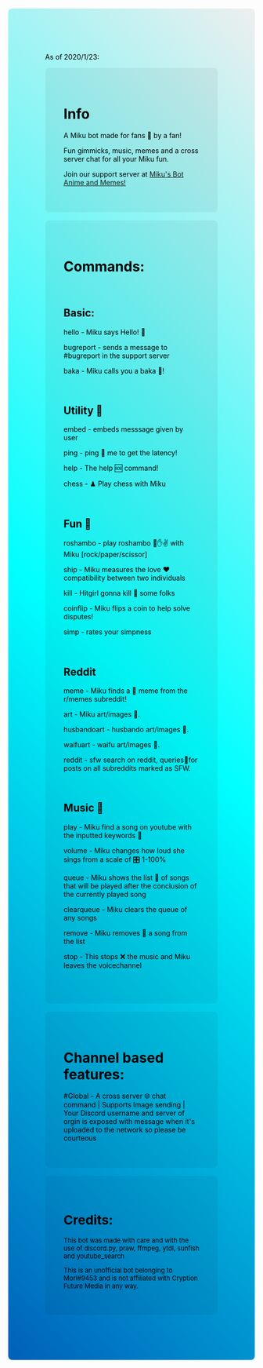 <!DOCTYPE html>
<html style="font-family: -apple-system, BlinkMacSystemFont, 'Segoe UI', Roboto, Oxygen, Ubuntu, Cantarell, 'Open Sans', 'Helvetica Neue', sans-serif; font-size: large;">
    <div style="border-radius: 8px; background-image: linear-gradient(45deg, rgb(0, 96, 185),rgb(0, 255, 255), rgb(238, 238, 238)); max-width: 900px; padding: 2cm; color: black;">
        <p>As of 2020/1/23:</p>
        <div style="border-radius: 8px; padding: 1cm; background-color:rgba(0, 0, 0, 0.05);">
            <h1>Info</h1>
            <p>A Miku bot made for fans 🎤 by a fan!</p>
            <p>Fun gimmicks, music, memes and a cross server chat for all your Miku fun.</p>
            <p>Join our support server at <a href="https://top.gg/servers/794027141678366770">Miku's Bot Anime and Memes!</a></p>
        </div>
        <br>
        <div style="border-radius: 8px; padding: 1cm; background-color:rgba(0, 0, 0, 0.05);">
            <h1>Commands:</h1>
            <br>
            <div>
                <h2>Basic:</h2>
                <p>hello - Miku says Hello! 👋</p>
                <p>bugreport - sends a message to #bugreport in the support server</p>
                <p>baka - Miku calls you a baka 🧠!</p>
            </div>
            <br>
            <div>
                <h2>Utility 🔨</h2>
                <p>embed - embeds messsage given by user</p>
                <p>ping - ping 🏓 me to get the latency!</p>
                <p>help - The help 🆘 command!</p>
                <p>chess - ♟ Play chess with Miku</p>
            </div>
            <br>
            <div>
                <h2>Fun 🎲</h2>
                <p>roshambo - play roshambo 👊✋✌ with Miku [rock/paper/scissor]</p>
                <p>ship - Miku measures the love ♥ compatibility between two individuals</p>
                <p>kill - Hitgirl gonna kill 🔫 some folks</p>
                <p>coinflip - Miku flips a coin to help solve disputes!</p>
                <p>simp - rates your simpness</p>
            </div>
            <br>
            <div>
                <h2>Reddit</h2>
                <p>meme - Miku finds a 🤪 meme from the r/memes subreddit!</p>
                <p>art - Miku art/images 🎨.</p>
                <p>husbandoart - husbando art/images 🎨.</p>
                <p>waifuart - waifu art/images 🎨.</p>
                <p>reddit - sfw search on reddit, queries🔎for posts on all subreddits marked as SFW.</p>
            </div>
            <br>
            <div>
                <h2>Music 🎵</h2>
                <p>play - Miku find a song on youtube with the inputted keywords 🎹</p>
                <p>volume - Miku changes how loud she sings from a scale of 🎛 1-100%</p>
                <p>queue -  Miku shows the list 📝 of songs that will be played after the conclusion of the currently played song</p>
                <p>clearqueue - Miku clears the queue of any songs</p>
                <p>remove - Miku removes 🔪 a song from the list</p>
                <p>stop - This stops ❌ the music and Miku leaves the voicechannel</p>
            </div>
            <br>
        </div>
        <br>
        <div style="border-radius: 8px; padding: 1cm; background-color:rgba(0, 0, 0, 0.05);">    
            <h1>Channel based features:</h1>
            <p>#Global - A cross server 🌐 chat command | Supports Image sending | Your Discord username and server of orgin is exposed with message when it's uploaded to the network so please be courteous</p>
        </div>
        <br>
        <div style="border-radius: 8px; padding: 1cm; background-color:rgba(0, 0, 0, 0.05); font-size: small">
            <h1>Credits:</h1>
            <p>This bot was made with care and with the use of discord.py, praw, ffmpeg, ytdl, sunfish and youtube_search</p>
            <p>This is an unofficial bot belonging to Mori#9453 and is not affiliated with Cryption Future Media in any way.</p>
        </div>
   </div>
</html>